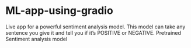 # ML-app-using-gradio
Live app for a powerful sentiment analysis model. This model can take any sentence you give it and tell you if it’s POSITIVE or NEGATIVE.
Pretrained Sentiment analysis model
